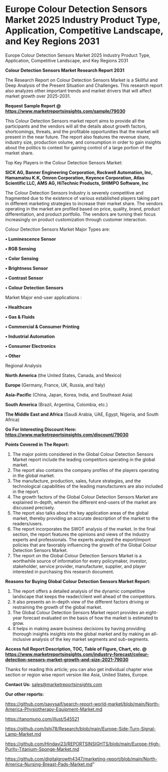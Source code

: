 # Europe Colour Detection Sensors Market 2025 Industry Product Type, Application, Competitive Landscape, and Key Regions 2031
Europe Colour Detection Sensors Market 2025 Industry Product Type, Application, Competitive Landscape, and Key Regions 2031

<strong>Colour Detection Sensors Market Research Report 2031</strong>

The Research Report on Colour Detection Sensors Market is a Skillful and Deep Analysis of the Present Situation and Challenges. This research report also analyzes other important trends and market drivers that will affect market growth over 2025-2031.

<strong>Request Sample Report @ <a href=https://www.marketreportsinsights.com/sample/79030>https://www.marketreportsinsights.com/sample/79030</a></strong>

This Colour Detection Sensors market report aims to provide all the participants and the vendors will all the details about growth factors, shortcomings, threats, and the profitable opportunities that the market will present in the near future. The report also features the revenue share, industry size, production volume, and consumption in order to gain insights about the politics to contest for gaining control of a large portion of the market share.

Top Key Players in the Colour Detection Sensors Market:

<strong>SICK AG, Banner Engineering Corporation, Rockwell Automation, Inc, Hamamatsu K.K, Omron Corporation, Keyence Corporation, Atlas Scientific LLC, AMS AG, HiTechnic Products, SHIMPO Software, Inc</strong>

The Colour Detection Sensors Industry is severely competitive and fragmented due to the existence of various established players taking part in different marketing strategies to increase their market share. The vendors operating in the market are profiled based on price, quality, brand, product differentiation, and product portfolio. The vendors are turning their focus increasingly on product customization through customer interaction.

Colour Detection Sensors Market Major Types are:

<strong>• Luminescence Sensor

• RGB Sensing

• Color Sensing

• Brightness Sensor

• Contrast Sensor

• Colour Detection Sensors</strong>

Market Major end-user applications :

<strong>• Healthcare

• Gas & Fluids

• Commercial & Consumer Printing

• Industrial Automation

• Consumer Electronics

• Other</strong>

Regional Analysis

</u><strong><b>North America</b></strong> (the United States, Canada, and Mexico)

<strong><b>Europe </b></strong>(Germany, France, UK, Russia, and Italy)

<strong><b>Asia-Pacific</b></strong> (China, Japan, Korea, India, and Southeast Asia)

<strong><b>South America</b></strong> (Brazil, Argentina, Colombia, etc.)

<strong><b>The Middle East and Africa</b></strong> (Saudi Arabia, UAE, Egypt, Nigeria, and South Africa)

<strong>Go For Interesting Discount Here: <a href=https://www.marketreportsinsights.com/discount/79030>https://www.marketreportsinsights.com/discount/79030</a></strong>

<strong>Points Covered in The Report:</strong>
<ol>
  <li>The major points considered in the Global Colour Detection Sensors Market report include the leading competitors operating in the global market.</li>
  <li>The report also contains the company profiles of the players operating in the global market.</li>
  <li>The manufacture, production, sales, future strategies, and the technological capabilities of the leading manufacturers are also included in the report.</li>
  <li>The growth factors of the Global Colour Detection Sensors Market are explained in-depth, wherein the different end-users of the market are discussed precisely.</li>
  <li>The report also talks about the key application areas of the global market, thereby providing an accurate description of the market to the readers/users.</li>
  <li>The report incorporates the SWOT analysis of the market. In the final section, the report features the opinions and views of the industry experts and professionals. The experts analyzed the export/import policies that are favorably influencing the growth of the Global Colour Detection Sensors Market.</li>
  <li>The report on the Global Colour Detection Sensors Market is a worthwhile source of information for every policymaker, investor, stakeholder, service provider, manufacturer, supplier, and player interested in purchasing this research document.</li>
</ol>
<strong>Reasons for Buying Global Colour Detection Sensors Market Report:</strong>

<ol>
  <li>The report offers a detailed analysis of the dynamic competitive landscape that keeps the reader/client well ahead of the competitors.</li>
  <li>It also presents an in-depth view of the different factors driving or restraining the growth of the global market.</li>
  <li>The Global Colour Detection Sensors Market report provides an eight-year forecast evaluated on the basis of how the market is estimated to grow.</li>
  <li>It helps in making aware business decisions by having providing thorough insights insights into the global market and by making an all-inclusive analysis of the key market segments and sub-segments.</li>
</ol>
<strong>Access full Report Description, TOC, Table of Figure, Chart, etc. @ <a href=https://www.marketreportsinsights.com/industry-forecast/colour-detection-sensors-market-growth-and-size-2021-79030>https://www.marketreportsinsights.com/industry-forecast/colour-detection-sensors-market-growth-and-size-2021-79030</a></strong>


Thanks for reading this article; you can also get individual chapter wise section or region wise report version like Asia, United States, Europe.

<strong>Contact Us:</strong>
sales@marketreportsinsights.com

<strong>Our other reports:</strong>

<a href=https://github.com/sayysaif/search-report-world-market/blob/main/North-America-Physiotherapy-Equipment-Market.md>https://github.com/sayysaif/search-report-world-market/blob/main/North-America-Physiotherapy-Equipment-Market.md</a>

<a href=https://tanomuno.com/illust/545521>https://tanomuno.com/illust/545521</a>

<a href=https://github.com/Ishi78/Research/blob/main/Europe-Side-Turn-Signal-Lamp-Market.md>https://github.com/Ishi78/Research/blob/main/Europe-Side-Turn-Signal-Lamp-Market.md</a>

<a href=https://github.com/Hindavi23/REPORTSINSIGHTS/blob/main/Europe-High-Purity-Titanium-Sponge-Market.md>https://github.com/Hindavi23/REPORTSINSIGHTS/blob/main/Europe-High-Purity-Titanium-Sponge-Market.md</a>

<a href=https://github.com/digitalgrowth4347/marketing-report/blob/main/North-America-Nursing-Breast-Pads-Market.md>https://github.com/digitalgrowth4347/marketing-report/blob/main/North-America-Nursing-Breast-Pads-Market.md</a>"
